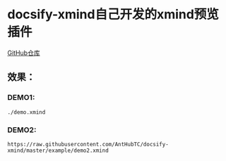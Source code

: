 # docsify-xmind自己开发的xmind预览插件

[GitHub仓库](https://github.com/AntHubTC/docsify-xmind)

## 效果：

### DEMO1:

```xmind preview
./demo.xmind
```



### DEMO2:

```xmind preview
https://raw.githubusercontent.com/AntHubTC/docsify-xmind/master/example/demo2.xmind
```



